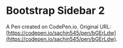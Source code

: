 # Bootstrap Sidebar 2

A Pen created on CodePen.io. Original URL: [https://codepen.io/sachin545/pen/bGErLdw](https://codepen.io/sachin545/pen/bGErLdw).


